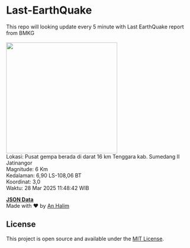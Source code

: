 # Last-EarthQuake
This repo will looking update every 5 minute with Last EarthQuake report from BMKG
<br>
<br>
<img src="undefined" width="300"/>
<br>
Lokasi: Pusat gempa berada di darat 16 km Tenggara kab. Sumedang  II Jatinangor <br>
Magnitude: 6 Km <br>
Kedalaman: 6,90 LS-108,06 BT <br>
Koordinat: 3,0 <br>
Waktu: 28 Mar 2025 11:48:42 WIB <br>

<a href="./data/data.json">**JSON Data**</a>
<br>
Made with ❤️ by <a href="https://github.com/an-halim">An Halim</a>
## License

This project is open source and available under the [MIT License](LICENSE).
